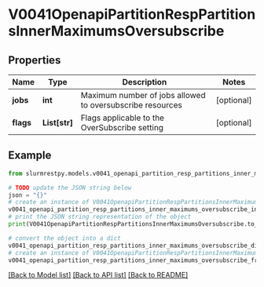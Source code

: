 # V0041OpenapiPartitionRespPartitionsInnerMaximumsOversubscribe


## Properties

Name | Type | Description | Notes
------------ | ------------- | ------------- | -------------
**jobs** | **int** | Maximum number of jobs allowed to oversubscribe resources | [optional]
**flags** | **List[str]** | Flags applicable to the OverSubscribe setting | [optional]

## Example

```python
from slurmrestpy.models.v0041_openapi_partition_resp_partitions_inner_maximums_oversubscribe import V0041OpenapiPartitionRespPartitionsInnerMaximumsOversubscribe

# TODO update the JSON string below
json = "{}"
# create an instance of V0041OpenapiPartitionRespPartitionsInnerMaximumsOversubscribe from a JSON string
v0041_openapi_partition_resp_partitions_inner_maximums_oversubscribe_instance = V0041OpenapiPartitionRespPartitionsInnerMaximumsOversubscribe.from_json(json)
# print the JSON string representation of the object
print(V0041OpenapiPartitionRespPartitionsInnerMaximumsOversubscribe.to_json())

# convert the object into a dict
v0041_openapi_partition_resp_partitions_inner_maximums_oversubscribe_dict = v0041_openapi_partition_resp_partitions_inner_maximums_oversubscribe_instance.to_dict()
# create an instance of V0041OpenapiPartitionRespPartitionsInnerMaximumsOversubscribe from a dict
v0041_openapi_partition_resp_partitions_inner_maximums_oversubscribe_from_dict = V0041OpenapiPartitionRespPartitionsInnerMaximumsOversubscribe.from_dict(v0041_openapi_partition_resp_partitions_inner_maximums_oversubscribe_dict)
```
[[Back to Model list]](../README.md#documentation-for-models) [[Back to API list]](../README.md#documentation-for-api-endpoints) [[Back to README]](../README.md)


